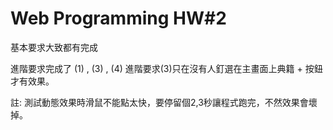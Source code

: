 # Web Programming HW#2
基本要求大致都有完成

進階要求完成了 (1) , (3) , (4)
進階要求(3)只在沒有人釘選在主畫面上典籍 + 按鈕才有效果。

註: 測試動態效果時滑鼠不能點太快，要停留個2,3秒讓程式跑完，不然效果會壞掉。

